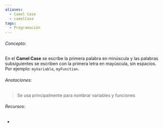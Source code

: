 ```yaml
---
aliases:
  - Camel Case
  - camelCase
tags:
  - Programación
---
```

###### Concepto:

En el **Camel Case** se escribe la primera palabra en minúscula y las palabras subsiguientes se escriben con la primera letra en mayúscula, sin espacios. Por ejemplo: `myVariable`, `myFunction`.

###### Anotaciones:

> Se usa principalmente para nombrar variables y funciones

###### Recursos:

- 